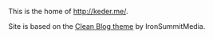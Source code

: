 This is the home of http://keder.me/.

Site is based on the [Clean Blog theme](https://github.com/IronSummitMedia/startbootstrap-clean-blog-jekyll) by IronSummitMedia.
